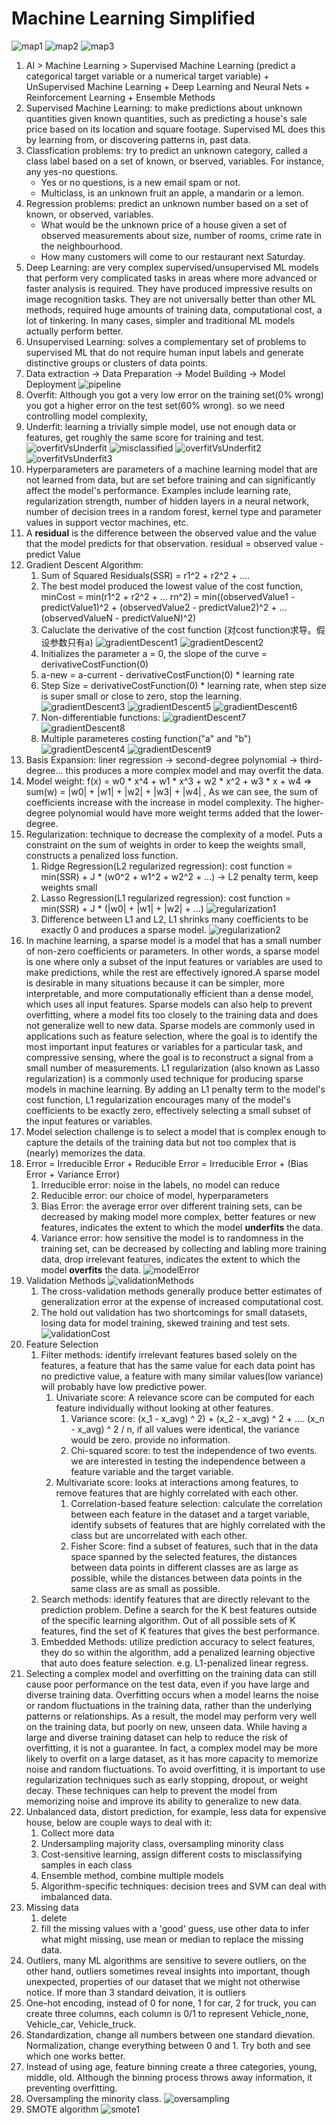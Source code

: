 # Machine Learning Simplified

![map1](machineLearningMap.webp)
![map2](machineLearningMap2.jpeg)
![map3](machineLearningMap3.jpg)

1. AI > Machine Learning > Supervised Machine Learning (predict a categorical target variable or a numerical target variable) + UnSupervised Machine Learning + Deep Learning and Neural Nets + Reinforcement Learning + Ensemble Methods 
2. Supervised Machine Learning: to make predictions about unknown quantities given known quantities, such as predicting a house's sale price based on its location and square footage. Supervised ML does this by learning from, or discovering patterns in, past data. 
3. Classfication problems: try to predict an unknown category, called a class label based on a set of known, or bserved, variables. For instance, any yes-no questions.
    - Yes or no questions, is a new email spam or not.
    - Multiclass, is an unknown fruit an apple, a mandarin or a lemon. 
5. Regression problems: predict an unknown number based on a set of known, or observed, variables. 
    - What would be the unknown price of a house given a set of observed measurements about size, number of rooms, crime rate in the neighbourhood.
    - How many customers will come to our restaurant next Saturday.
6. Deep Learning: are very complex supervised/unsupervised ML models that perform very complicated tasks in areas where more advanced or faster analysis is required. They have produced impressive results on image recognition tasks. They are not universally better than other ML methods, required huge amounts of training data, computational cost, a lot of tinkering. In many cases, simpler and traditional ML models actually perform better. 
7. Unsupervised Learning: solves a complementary set of problems to supervised ML that do not require human input labels and generate distinctive groups or clusters of data points. 
8. Data extraction -> Data Preparation -> Model Building -> Model Deployment
![pipeline](pipeline.jpg)
10. Overfit: Although you got a very low error on the training set(0% wrong) you got a higher error on the test set(60% wrong). so we need controlling model complexity, 
11. Underfit: learning a trivially simple model, use not enough data or features, get roughly the same score for training and test.
![overfitVsUnderfit](overfitVsUnderfit.jpg)
![misclassified](misclassified.jpg)
![overfitVsUnderfit2](overfitVsUnderfit2.jpg)
![overfitVsUnderfit3](overfitVsUnderfit3.jpg)
11. Hyperparameters are parameters of a machine learning model that are not learned from data, but are set before training and can significantly affect the model's performance. Examples include learning rate, regularization strength, number of hidden layers in a neural network, number of decision trees in a random forest, kernel type and parameter values in support vector machines, etc.
12. A **residual** is the difference between the observed value and the value that the model predicts for that observation. residual = observed value - predict Value
13. Gradient Descent Algorithm:
    1. Sum of Squared Residuals(SSR) = r1^2 + r2^2 + ....
    2. The best model produced the lowest value of the cost function, minCost = min(r1^2 + r2^2 + ... rn^2) = min((observedValue1 - predictValue1)^2 + (observedValue2 - predictValue2)^2 + ... (observedValueN - predictValueN)^2)
    3. Caluclate the derivative of the cost function (对cost function求导。假设参数只有a)
    ![gradientDescent1](gradientDescent1.jpg)
    ![gradientDescent2](gradientDescent2.jpg)
    5. Initializes the parameter a = 0, the slope of the curve = derivativeCostFunction(0)
    6. a-new = a-current - derivativeCostFunction(0) * learning rate
    7. Step Size = derivativeCostFunction(0) * learning rate, when step size is super small or close to zero, stop the learning. 
    ![gradientDescent3](gradientDescent3.jpg)
    ![gradientDescent5](gradientDescent5.jpg)
    ![gradientDescent6](gradientDescent6.jpg)
    8. Non-differentiable functions:
    ![gradientDescent7](gradientDescent7.jpg)
    ![gradientDescent8](gradientDescent8.jpg)    
    9. Multiple parameteres costing function("a" and "b")
    ![gradientDescent4](gradientDescent4.jpg)
    ![gradientDescent9](gradientDescent9.jpg)   
14. Basis Expansion: liner regression -> second-degree polynomial -> third-degree... this produces a more complex model and may overfit the data.
15. Model weight: f(x) = w0 * x^4 + w1 * x^3 + w2 * x^2 + w3 * x + w4 => sum(w) = |w0| + |w1| + |w2| + |w3| + |w4| , As we can see, the sum of coefficients increase with the increase in model complexity. The higher-degree polynomial would have more weight terms added that the lower-degree.
16. Regularization: technique to decrease the complexity of a model. Puts a constraint on the sum of weights in order to keep the weights small, constructs a penalized loss function. 
    1. Ridge Regression(L2 regularized regression): cost function = min(SSR) + J * (w0^2 + w1^2 + w2^2 + ...) -> L2 penalty term, keep weights small
    2. Lasso Regression(L1 regularized regression): cost function = min(SSR) + J * (|w0| + |w1| + |w2| + ...)
    ![regularization1](regularization1.jpg)  
    3. Difference between L1 and L2, L1 shrinks many coefficients to be exactly 0 and produces a sparse model.
    ![regularization2](regularization2.jpg)  
17. In machine learning, a sparse model is a model that has a small number of non-zero coefficients or parameters. In other words, a sparse model is one where only a subset of the input features or variables are used to make predictions, while the rest are effectively ignored.A sparse model is desirable in many situations because it can be simpler, more interpretable, and more computationally efficient than a dense model, which uses all input features. Sparse models can also help to prevent overfitting, where a model fits too closely to the training data and does not generalize well to new data. Sparse models are commonly used in applications such as feature selection, where the goal is to identify the most important input features or variables for a particular task, and compressive sensing, where the goal is to reconstruct a signal from a small number of measurements. L1 regularization (also known as Lasso regularization) is a commonly used technique for producing sparse models in machine learning. By adding an L1 penalty term to the model's cost function, L1 regularization encourages many of the model's coefficients to be exactly zero, effectively selecting a small subset of the input features or variables.
18. Model selection challenge is to select a model that is complex enough to capture the details of the training data but not too complex that is (nearly) memorizes the data.
19. Error = Irreducible Error + Reducible Error = Irreducible Error + (Bias Error + Variance Error)
    1. Irreducible error: noise in the labels, no model can reduce
    2. Reducible error: our choice of model, hyperparameters
    3. Bias Error: the average error over different training sets, can be decreased by making model more complex, better features or new features, indicates the extent to which the model **underfits** the data.
    4. Variance error: how sensitive the model is to randomness in the training set, can be decreased by collecting and labling more training data, drop irrelevant features, indicates the extent to which the model **overfits** the data.
    ![modelError](modelError.jpg) 
20. Validation Methods
    ![validationMethods](validationMethods.jpg) 
    1. The cross-validation methods generally produce better estimates of generalization error at the expense of increased computational cost.
    2. The hold out validation has two shortcomings for small datasets, losing data for model training, skewed training and test sets. 
    ![validationCost](validationCost.jpg) 
21. Feature Selection
    1. Filter methods: identify irrelevant features based solely on the features, a feature that has the same value for each data point has no predictive value, a feature with many similar values(low variance) will probably have low predictive power.
        1. Univariate score: A relevance score can be computed for each feature individually without looking at other features.
            1. Variance score: (x_1 - x_avg) ^ 2)  + (x_2 - x_avg) ^ 2 + .... (x_n - x_avg) ^ 2 / n, if all values were identical, the variance would be zero. provide no information.
            2. Chi-squared score: to test the independence of two events. we are interested in testing the independence between a feature variable and the target variable.
        2. Multivariate score: looks at interactions among features, to remove features that are highly correlated with each other.
            1. Correlation-based feature selection: calculate the correlation between each feature in the dataset and a target variable, identify subsets of features that are highly correlated with the class but are uncorrelated with each other. 
            2. Fisher Score: find a subset of features, such that in the data space spanned by the selected features, the distances between data points in different classes are as large as possible, while the distances between data points in the same class are as small as possible. 
    3. Search methods: identify features that are directly relevant to the prediction problem. Define a search for the K best features outside of the specific learning algorithm. Out of all possible sets of K features, find the set of K features that gives the best performance.
    4. Embedded Methods: utilize prediction accuracy to select features, they do so within the algorithm, add a penalized learning objective that auto does feature selection. e.g. L1-penalized linear regress.
23. Selecting a complex model and overfitting on the training data can still cause poor performance on the test data, even if you have large and diverse training data. Overfitting occurs when a model learns the noise or random fluctuations in the training data, rather than the underlying patterns or relationships. As a result, the model may perform very well on the training data, but poorly on new, unseen data. While having a large and diverse training dataset can help to reduce the risk of overfitting, it is not a guarantee. In fact, a complex model may be more likely to overfit on a large dataset, as it has more capacity to memorize noise and random fluctuations. To avoid overfitting, it is important to use regularization techniques such as early stopping, dropout, or weight decay. These techniques can help to prevent the model from memorizing noise and improve its ability to generalize to new data.
24. Unbalanced data, distort prediction, for example, less data for expensive house, below are couple ways to deal with it:
    1. Collect more data
    2. Undersampling majority class, oversampling minority class
    3. Cost-sensitive learning, assign different costs to misclassifying samples in each class
    4. Ensemble method, combine multiple models
    5. Algorithm-specific techniques: decision trees and SVM can deal with imbalanced data. 
25. Missing data
    1. delete
    2. fill the missing values with a 'good' guess, use other data to infer what might missing, use mean or median to replace the missing data. 
26. Outliers, many ML algorithms are sensitive to severe outliers, on the other hand, outliers sometimes reveal insights into important, though unexpected, properties of our dataset that we might not otherwise notice. If more than 3 standard deivation, it is outliers
27. One-hot encoding, instead of 0 for none, 1 for car, 2 for truck, you can create three columns, each column is 0/1 to represent Vehicle_none, Vehicle_car, Vehicle_truck.
28. Standardization, change all numbers between one standard dievation. Normalization, change everything between 0 and 1. Try both and see which one works better. 
29. Instead of using age, feature binning create a three categories, young, middle, old. Although the binning process throws away information, it preventing overfitting.
30. Oversampling the minority class.
![oversampling](oversampling.jpg) 
31. SMOTE algorithm
![smote1](smote1.jpg) 
    
